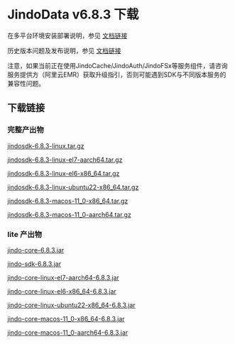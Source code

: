 # JindoData v6.8.3 下载

在多平台环境安装部署说明，参见 [文档链接](jindosdk_deployment_multi_platform.md)

历史版本问题及发布说明，参见 [文档链接](../releases.md)

注意，如果当前正在使用JindoCache/JindoAuth/JindoFSx等服务组件，请咨询服务提供方（阿里云EMR）获取升级指引，否则可能遇到SDK与不同版本服务的兼容性问题。

## 下载链接

### 完整产出物

[jindosdk-6.8.3-linux.tar.gz](https://jindodata-binary.oss-cn-shanghai.aliyuncs.com/release/6.8.3/jindosdk-6.8.3-linux.tar.gz)

[jindosdk-6.8.3-linux-el7-aarch64.tar.gz](https://jindodata-binary.oss-cn-shanghai.aliyuncs.com/release/6.8.3/jindosdk-6.8.3-linux-el7-aarch64.tar.gz)

[jindosdk-6.8.3-linux-el6-x86_64.tar.gz](https://jindodata-binary.oss-cn-shanghai.aliyuncs.com/release/6.8.3/jindosdk-6.8.3-linux-el6-x86_64.tar.gz)

[jindosdk-6.8.3-linux-ubuntu22-x86_64.tar.gz](https://jindodata-binary.oss-cn-shanghai.aliyuncs.com/release/6.8.3/jindosdk-6.8.3-linux-ubuntu22-x86_64.tar.gz)

[jindosdk-6.8.3-macos-11_0-x86_64.tar.gz](https://jindodata-binary.oss-cn-shanghai.aliyuncs.com/release/6.8.3/jindosdk-6.8.3-macos-11_0-x86_64.tar.gz)

[jindosdk-6.8.3-macos-11_0-aarch64.tar.gz](https://jindodata-binary.oss-cn-shanghai.aliyuncs.com/release/6.8.3/jindosdk-6.8.3-macos-11_0-aarch64.tar.gz)

### lite 产出物

[jindo-core-6.8.3.jar](https://jindodata-binary.oss-cn-shanghai.aliyuncs.com/mvn-repo/com/aliyun/jindodata/jindo-core/6.8.3/jindo-core-6.8.3.jar)

[jindo-sdk-6.8.3.jar](https://jindodata-binary.oss-cn-shanghai.aliyuncs.com/mvn-repo/com/aliyun/jindodata/jindo-sdk/6.8.3/jindo-sdk-6.8.3.jar)

[jindo-core-linux-el7-aarch64-6.8.3.jar](https://jindodata-binary.oss-cn-shanghai.aliyuncs.com/mvn-repo/com/aliyun/jindodata/jindo-core-linux-el7-aarch64/6.8.3/jindo-core-linux-el7-aarch64-6.8.3.jar)

[jindo-core-linux-el6-x86_64-6.8.3.jar](https://jindodata-binary.oss-cn-shanghai.aliyuncs.com/mvn-repo/com/aliyun/jindodata/jindo-core-linux-el6-x86_64/6.8.3/jindo-core-linux-el6-x86_64-6.8.3.jar)

[jindo-core-linux-ubuntu22-x86_64-6.8.3.jar](https://jindodata-binary.oss-cn-shanghai.aliyuncs.com/mvn-repo/com/aliyun/jindodata/jindo-core-linux-ubuntu22-x86_64/6.8.3/jindo-core-linux-ubuntu22-x86_64-6.8.3.jar)

[jindo-core-macos-11_0-x86_64-6.8.3.jar](https://jindodata-binary.oss-cn-shanghai.aliyuncs.com/mvn-repo/com/aliyun/jindodata/jindo-core-macos-11_0-x86_64/6.8.3/jindo-core-macos-11_0-x86_64-6.8.3.jar)

[jindo-core-macos-11_0-aarch64-6.8.3.jar](https://jindodata-binary.oss-cn-shanghai.aliyuncs.com/mvn-repo/com/aliyun/jindodata/jindo-core-macos-11_0-aarch64/6.8.3/jindo-core-macos-11_0-aarch64-6.8.3.jar)